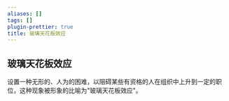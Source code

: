 ```yaml
---
aliases: []
tags: []
plugin-prettier: true
title: 玻璃天花板效应
---
```


## 玻璃天花板效应

设置一种无形的、人为的困难，以阻碍某些有资格的人在组织中上升到一定的职位，这种现象被形象的比喻为"玻璃天花板效应"。
